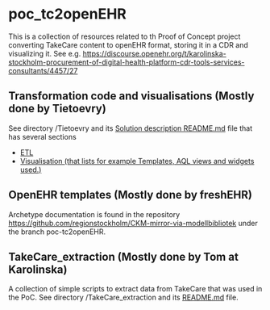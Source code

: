 # poc_tc2openEHR

This is a collection of resources related to th Proof of Concept project converting TakeCare content to openEHR format, storing it in a CDR and visualizing it. See e.g. https://discourse.openehr.org/t/karolinska-stockholm-procurement-of-digital-health-platform-cdr-tools-services-consultants/4457/27

## Transformation code and visualisations (Mostly done by Tietoevry) 

See directory /Tietoevry and its [Solution description README.md](https://github.com/regionstockholm/poc_tc2openEHR/blob/feature/tietoevry/Tietoevry/ETL/docs/README.md) file that has several sections
* [ETL](https://github.com/regionstockholm/poc_tc2openEHR/blob/feature/tietoevry/Tietoevry/ETL/docs/README.md#etl)
* [Visualisation (that lists for example Templates, AQL views and widgets used.)](https://github.com/regionstockholm/poc_tc2openEHR/blob/feature/tietoevry/Tietoevry/ETL/docs/README.md#visualisation)
  
## OpenEHR templates (Mostly done by freshEHR)

Archetype documentation is found in the repository <https://github.com/regionstockholm/CKM-mirror-via-modellbibliotek> under the branch poc-tc2openEHR.

## TakeCare_extraction (Mostly done by Tom at Karolinska)

A collection of simple scripts to extract data from TakeCare that was used in the PoC.
See directory /TakeCare_extraction and its [README.md](https://github.com/regionstockholm/poc_tc2openEHR/blob/main/TakeCare_extraction/README.md) file.
